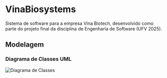 # VinaBiosystems
Sistema de software para a empresa Vina Biotech, desenvolvido como parte do projeto final da disciplina de Engenharia de Software (UFV 2025).

## Modelagem

### Diagrama de Classes UML

![Diagrama de Classes](https://github.com/user-attachments/assets/4a0ccb3c-1533-46c5-aecc-83bb4b6f071c)
